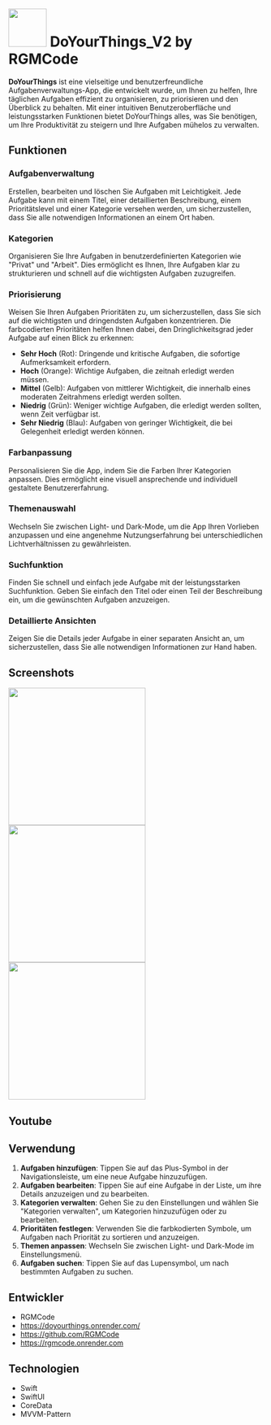 #  <img src="https://github.com/RGMCode/DoYourThings_V1/assets/90555783/27cb2bf9-a485-4563-979d-fbd030b11f32" style="width:75px;"/> DoYourThings_V2 by RGMCode 

**DoYourThings** ist eine vielseitige und benutzerfreundliche Aufgabenverwaltungs-App, die entwickelt wurde, um Ihnen zu helfen, Ihre täglichen Aufgaben effizient zu organisieren, zu priorisieren und den Überblick zu behalten. Mit einer intuitiven Benutzeroberfläche und leistungsstarken Funktionen bietet DoYourThings alles, was Sie benötigen, um Ihre Produktivität zu steigern und Ihre Aufgaben mühelos zu verwalten.

## Funktionen

### Aufgabenverwaltung
Erstellen, bearbeiten und löschen Sie Aufgaben mit Leichtigkeit. Jede Aufgabe kann mit einem Titel, einer detaillierten Beschreibung, einem Prioritätslevel und einer Kategorie versehen werden, um sicherzustellen, dass Sie alle notwendigen Informationen an einem Ort haben.

### Kategorien
Organisieren Sie Ihre Aufgaben in benutzerdefinierten Kategorien wie "Privat" und "Arbeit". Dies ermöglicht es Ihnen, Ihre Aufgaben klar zu strukturieren und schnell auf die wichtigsten Aufgaben zuzugreifen.

### Priorisierung
Weisen Sie Ihren Aufgaben Prioritäten zu, um sicherzustellen, dass Sie sich auf die wichtigsten und dringendsten Aufgaben konzentrieren. Die farbcodierten Prioritäten helfen Ihnen dabei, den Dringlichkeitsgrad jeder Aufgabe auf einen Blick zu erkennen:
- **Sehr Hoch** (Rot): Dringende und kritische Aufgaben, die sofortige Aufmerksamkeit erfordern.
- **Hoch** (Orange): Wichtige Aufgaben, die zeitnah erledigt werden müssen.
- **Mittel** (Gelb): Aufgaben von mittlerer Wichtigkeit, die innerhalb eines moderaten Zeitrahmens erledigt werden sollten.
- **Niedrig** (Grün): Weniger wichtige Aufgaben, die erledigt werden sollten, wenn Zeit verfügbar ist.
- **Sehr Niedrig** (Blau): Aufgaben von geringer Wichtigkeit, die bei Gelegenheit erledigt werden können.

### Farbanpassung
Personalisieren Sie die App, indem Sie die Farben Ihrer Kategorien anpassen. Dies ermöglicht eine visuell ansprechende und individuell gestaltete Benutzererfahrung.

### Themenauswahl
Wechseln Sie zwischen Light- und Dark-Mode, um die App Ihren Vorlieben anzupassen und eine angenehme Nutzungserfahrung bei unterschiedlichen Lichtverhältnissen zu gewährleisten.

### Suchfunktion
Finden Sie schnell und einfach jede Aufgabe mit der leistungsstarken Suchfunktion. Geben Sie einfach den Titel oder einen Teil der Beschreibung ein, um die gewünschten Aufgaben anzuzeigen.

### Detaillierte Ansichten
Zeigen Sie die Details jeder Aufgabe in einer separaten Ansicht an, um sicherzustellen, dass Sie alle notwendigen Informationen zur Hand haben.

## Screenshots

<img src="https://github.com/user-attachments/assets/24ac0ffd-40a5-4df4-8f6a-5d1eccc6a99c" style="width:270px;"/>
<img src="https://github.com/user-attachments/assets/a9c2ff3f-68ba-4cda-97d2-4e42f00fe0c3" style="width:270px;"/>
<img src="https://github.com/user-attachments/assets/d71fe858-dfe3-4cbc-902d-0617c142f6e1" style="width:270px;"/>

## Youtube

## Verwendung

1. **Aufgaben hinzufügen**: Tippen Sie auf das Plus-Symbol in der Navigationsleiste, um eine neue Aufgabe hinzuzufügen.
2. **Aufgaben bearbeiten**: Tippen Sie auf eine Aufgabe in der Liste, um ihre Details anzuzeigen und zu bearbeiten.
3. **Kategorien verwalten**: Gehen Sie zu den Einstellungen und wählen Sie "Kategorien verwalten", um Kategorien hinzuzufügen oder zu bearbeiten.
4. **Prioritäten festlegen**: Verwenden Sie die farbkodierten Symbole, um Aufgaben nach Priorität zu sortieren und anzuzeigen.
5. **Themen anpassen**: Wechseln Sie zwischen Light- und Dark-Mode im Einstellungsmenü.
6. **Aufgaben suchen**: Tippen Sie auf das Lupensymbol, um nach bestimmten Aufgaben zu suchen.

## Entwickler

- RGMCode
- https://doyourthings.onrender.com/
- https://github.com/RGMCode
- https://rgmcode.onrender.com


## Technologien

- Swift
- SwiftUI
- CoreData
- MVVM-Pattern

